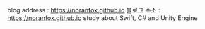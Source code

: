blog address : https://noranfox.github.io
블로그 주소 : https://noranfox.github.io
study about Swift, C# and Unity Engine

